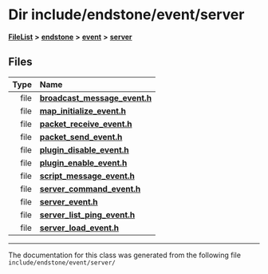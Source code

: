 

# Dir include/endstone/event/server



[**FileList**](files.md) **>** [**endstone**](dir_6cf277b678674f97c7a2b6b3b2447b33.md) **>** [**event**](dir_f1d783c0ad83ee143d16e768ebca51c8.md) **>** [**server**](dir_77022909323d5ad872c4820a738a5429.md)












## Files

| Type | Name |
| ---: | :--- |
| file | [**broadcast\_message\_event.h**](broadcast__message__event_8h.md) <br> |
| file | [**map\_initialize\_event.h**](map__initialize__event_8h.md) <br> |
| file | [**packet\_receive\_event.h**](packet__receive__event_8h.md) <br> |
| file | [**packet\_send\_event.h**](packet__send__event_8h.md) <br> |
| file | [**plugin\_disable\_event.h**](plugin__disable__event_8h.md) <br> |
| file | [**plugin\_enable\_event.h**](plugin__enable__event_8h.md) <br> |
| file | [**script\_message\_event.h**](script__message__event_8h.md) <br> |
| file | [**server\_command\_event.h**](server__command__event_8h.md) <br> |
| file | [**server\_event.h**](server__event_8h.md) <br> |
| file | [**server\_list\_ping\_event.h**](server__list__ping__event_8h.md) <br> |
| file | [**server\_load\_event.h**](server__load__event_8h.md) <br> |



























































------------------------------
The documentation for this class was generated from the following file `include/endstone/event/server/`

